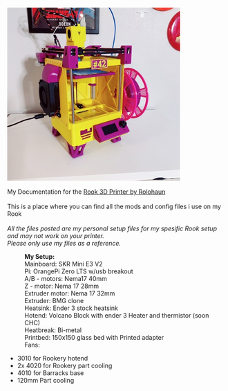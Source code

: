 <p><img alt="" src="https://github.com/Kanrog/Rook/blob/main/Photos/rook.jpg?raw=true" /></p>

<p>My Documentation for the <a href="https://github.com/rolohaun/Rook">Rook 3D Printer by Rolohaun</a><br />
<br />
This is a place where you can find all the mods and config files i use on my Rook<br />
<br />
<em>All the files posted are my personal setup files for my spesific Rook setup and may not work on your printer.<br />
Please only use my files as a reference.</em></p>

<p style="margin-left:40px"><strong>My Setup:</strong><br />
Mainboard: SKR Mini E3 V2<br />
Pi: OrangePi Zero LTS w/usb breakout<br />
A/B - motors: Nema17 40mm<br />
Z - motor: Nema 17 28mm<br />
Extruder motor: Nema 17 32mm<br />
Extruder:&nbsp;BMG clone<br />
Heatsink: Ender 3 stock heatsink<br />
Hotend: Volcano Block with ender 3 Heater and thermistor (soon CHC)<br />
Heatbreak: Bi-metal<br />
Printbed: 150x150 glass bed with Printed adapter<br />
Fans:&nbsp;</p>

<ul>
	<li>3010 for Rookery hotend</li>
	<li>2x 4020 for Rookery part cooling</li>
	<li>4010 for Barracks base&nbsp;</li>
	<li>120mm Part cooling</li>
</ul>

<p>&nbsp;</p>
